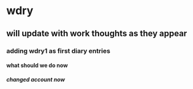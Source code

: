 # wdry

## will update with work thoughts as they appear

### adding wdry1 as first diary entries

#### what should we do now

##### changed account now